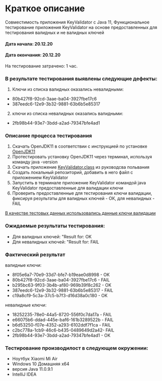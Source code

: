 # Краткое описание
 Совместимость приложения KeyValidator c Java 11, Функциональное тестирование приложения KeyValidator на основе предоставленных для тестирования валидных и не валидных ключей
#### Дата начала: 20.12.20
#### Дата окончания: 20.12.20

На тестирование затрачено: 1 час.

### В результате тестирования выявлены следующие дефекты:
1. Ключи из списка валидных оказались невалидными:
* 80b427f8-92cd-3aae-ba04-3927fbe17c6
* 387eedc6-12e9-3b32-9881-63b6b5e85317
2. ключи из списка невалидных оказались валидными:
* 2fb98b44-93e7-3bdd-a2ad-79347bfe4ad1

### Описание процесса тестирования
1. Скачать OpenJDK11 в соответствии с инструкцией по установке [OpenJDK11](https://github.com/netology-code/javaqa-homeworks/blob/master/intro/openjdk11-manual.md)
2. Протестировать установку OpenJDK11 через терминал, используя команду java -version
3. Скачать приложение [KeyValidator.class](https://github.com/netology-code/javaqa-homeworks/blob/master/intro/user-manual.md) из руководсва польвания
4. Создать локальный репозиторий, добавить в него файл с приложением KeyValidator
5. Запустить в терминале приложение KeyValidator командой java KeyValidator  предоставленные для валидации ключи
6. Проверить предоставленные для тестирования ключи валидации, фиксируя результаты для валидных ключей - ОК, для невалидных - FAIL

[В качестве тестовых данных использовались данные ключи валидации ](https://github.com/netology-code/javaqa-homeworks/blob/master/intro/user-manual.md)

### Ожидаемые результаты тестирования:

* Для валидных ключей:
 "Result for: OK
* Для невалидных ключей:
 "Result for: FAIL
### Фактический результат
валидные ключи:
* 8f05e6a7-70e9-33d7-bfe7-b19eae0d8998 - OK
* 80b427f8-92cd-3aae-ba04-3927fbe17c6 - FAIL
* b295bc63-9f03-3b4b-af80-969b39f8c262 - OK
* 387eedc6-12e9-3b32-9881-63b6b5e85317 - FAIL
* c19a8cf9-5c3a-37c5-b7f3-d16d38a0c180 - OK

невалидные ключи:
* 18252235-78e0-44a5-8720-556f0c7da17a - FAIL
* e66075b6-ddad-445e-baf6-161b3289522b - FAIL
* b6d53250-f07e-4352-a293-6102ddf7f1ca - FAIL
* c2bc778a-1cb9-46c6-b435-0489649d2a42- FAIL
* 2fb98b44-93e7-3bdd-a2ad-79347bfe4ad1 - OK

### Тестирование производилост в следующем окружении:
*  Ноутбук Xiaomi Mi Air
* Windows 10 Домашняя x64
* версия Java 11.0.9.1
* IntelliJ IDEA
